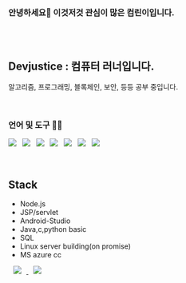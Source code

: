 ### 안녕하세요👋 이것저것 관심이 많은 컴린이입니다.



<br><br>




## Devjustice : 컴퓨터 러너입니다.
알고리즘, 프로그래밍, 블록체인, 보안, 등등 공부 중입니다.





<br>

### 언어 및 도구 🐱‍💻

<a href=""><img src="https://img.icons8.com/color/40/000000/flutter.png"/></a>&nbsp;&nbsp;
<a href=""><img src="https://img.icons8.com/cotton/40/000000/android-os.png"/></a>&nbsp;&nbsp;
<a href=""><img src="https://img.icons8.com/color/40/000000/firebase.png"/></a>&nbsp;&nbsp;
<a href=""><img src="https://img.icons8.com/color/40/000000/git.png"/></a>&nbsp;&nbsp;
<a href=""><img src="https://img.icons8.com/color/40/000000/linux.png"/></a>&nbsp;&nbsp;
<a href=""><img src="https://img.icons8.com/ios-filled/40/000000/mysql-logo.png"/></a>&nbsp;&nbsp;
<a href=""><img src="https://img.icons8.com/plasticine/40/000000/playstore.png"/></a>&nbsp;&nbsp;


<br>


## Stack
- Node.js
- JSP/servlet
- Android-Studio
- Java,c,python basic
- SQL
- Linux server building(on promise)
- MS azure cc

<a href="https://alpox.kr">
    <img 
        src="http://img.shields.io/badge/-Tech%20Blog-655ced?style=flat&logo=github&link=https://alpox.kr"
        style="height : auto; margin-left : 10px; margin-right : 10px;"/>
</a>
<a href="https://instagram.com/justice._.in">
    <img 
        src="http://img.shields.io/badge/-Instagram-black?style=flat&logo=Instagram&link=https://www.instagram.com/justice._.in/"
        style="height : auto; margin-left : 10px; margin-right : 10px;"/>
</a>
